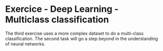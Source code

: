 # Exercice - Deep Learning - Multiclass classification

The third exercise uses a more complex dataset to do a multi-class classification. The second task will go a step beyond in the understanding of neural networks. 
